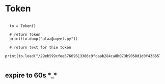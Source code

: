 # Token

```

  to = Token()
  
  # return Token  
  print(to.dump("alaa@aqeel.py"))
  
  # return text for thie token
  print(to.load("/29eb599cfee57609613386c9fcaab284ca8b073b9058d1d0f4366572"))


```
## expire to 60s \*_\* ## 
